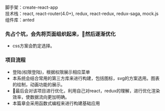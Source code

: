 脚手架：create-react-app
<br/>
技术栈：react, react-router(4.0+), redux, react-redux, redux-saga, mock.js
<br/>
组件库：anted
<br/>

### 先占个坑，会先将页面组织起来，然后逐渐优化

- css方案会酌定选择。
  

### 项目流程

- 登陆(权限登陆)，根据权限展示相应菜单
- 本系统会结合常用的第三方库来进行构建，包括图标，svg的方案选用。图表的绘制，动画功能的展示。
- 最后会对该项目进行优化，利用自己对react，redux的理解，进行优化渲染效率，使数据流向更加明确。
- 本篇章会采用函数式编程来进行构建基础应用


